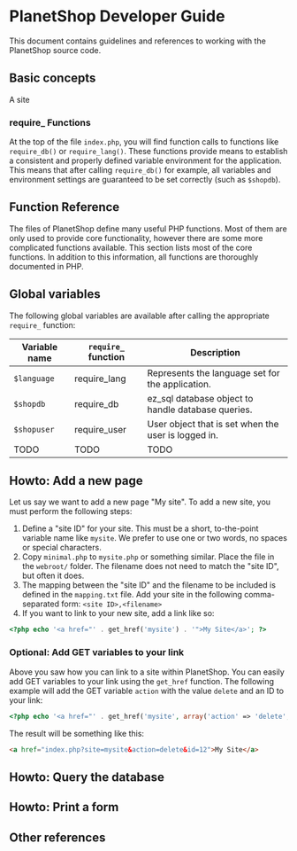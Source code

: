 # PlanetShop Developer Guide

This document contains guidelines and references to working with the PlanetShop source code.

## Basic concepts

A site 

### require_ Functions
At the top of the file `index.php`, you will find function calls to functions like `require_db()` or `require_lang()`. These functions provide means to establish a consistent and properly defined variable environment for the application. This means that after calling `require_db()` for example, all variables and environment settings are guaranteed to be set correctly (such as `$shopdb`).




## Function Reference

The files of PlanetShop define many useful PHP functions. Most of them are only used to provide core functionality, however there are some more complicated functions available. This section lists most of the core functions. In addition to this information, all functions are thoroughly documented in PHP.

## Global variables

The following global variables are available after calling the appropriate `require_` function:


Variable name | `require_` function | Description
--- | --- | ---
`$language` | require_lang | Represents the language set for the application.
`$shopdb` | require_db | ez_sql database object to handle database queries.
`$shopuser` | require_user | User object that is set when the user is logged in.
TODO | TODO | TODO


## Howto: Add a new page

Let us say we want to add a new page "My site". To add a new site, you must perform the following steps:

1. Define a "site ID" for your site. This must be a short, to-the-point variable name like `mysite`. We prefer to use one or two words, no spaces or special characters.
2. Copy `minimal.php` to `mysite.php` or something similar. Place the file in the `webroot/` folder. The filename does not need to match the "site ID", but often it does.
3. The mapping between the "site ID" and the filename to be included is defined in the `mapping.txt` file. Add your site in the following comma-separated form: `<site ID>,<filename>`
4. If you want to link to your new site, add a link like so:

```php
<?php echo '<a href="' . get_href('mysite') . '">My Site</a>'; ?>
```

### Optional: Add GET variables to your link
Above you saw how you can link to a site within PlanetShop.
You can easily add GET variables to your link using the `get_href` function. The following example will add the GET variable `action` with the value `delete` and an ID to your link:

```php
<?php echo '<a href="' . get_href('mysite', array('action' => 'delete', 'id' => 12)) . '">My Site</a>'; ?>
```

The result will be something like this:
```html
<a href="index.php?site=mysite&action=delete&id=12">My Site</a>
```

## Howto: Query the database


## Howto: Print a form

## Other references


